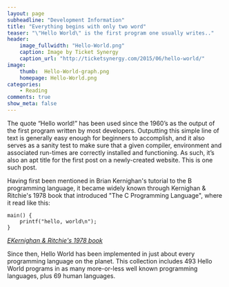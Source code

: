 ```yaml
---
layout: page
subheadline: "Development Information"
title: "Everything begins with only two word"
teaser: "\"Hello World\" is the first program one usually writes.."
header:
    image_fullwidth: "Hello-World.png"
    caption: Image by Ticket Synergy
    caption_url: "http://ticketsynergy.com/2015/06/hello-world/"
image:
    thumb:  Hello-World-graph.png
    homepage: Hello-World.png
categories:
    - Reading
comments: true
show_meta: false
---
```


The quote “Hello world!” has been used since the 1960’s as the output of the first program written by most developers. Outputting this simple line of text is generally easy enough for beginners to accomplish, and it also serves as a sanity test to make sure that a given compiler, environment and associated run-times are correctly installed and functioning. As such, it’s also an apt title for the first post on a newly-created website. This is one such post.

Having first been mentioned in Brian Kernighan's tutorial to the B programming language, it became widely known through Kernighan & Ritchie's 1978 book that introduced "The C Programming Language", where it read like this:

~~~
main() {
    printf("hello, world\n");
}
~~~
<cite>[EKernighan & Ritchie's 1978 book][1]</cite><br>


Since then, Hello World has been implemented in just about every programming language on the planet. This collection includes 493 Hello World programs in as many more-or-less well known programming languages, plus 69 human languages.


 [1]:https://en.wikipedia.org/wiki/The_C_Programming_Language
